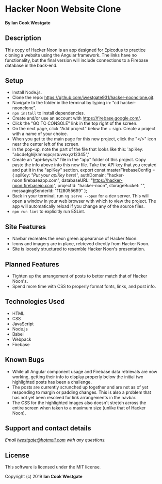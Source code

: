 # Hacker Noon Website Clone

#### By **Ian Cook Westgate**

## Description

This copy of Hacker Noon is an app designed for Epicodus to practice cloning a website using the Angular framework. The links have no functionality, but the final version will include connections to a Firebase database in the back-end.

## Setup

* Install Node.js.
* Clone the repo: https://github.com/iwestgate931/hacker-noonclone.git.
* Navigate to the folder in the terminal by typing in: "cd hacker-noonclone".
* `npm install` to install dependencies.
* Create and/or use an account with https://firebase.google.com/.
* Click the "GO TO CONSOLE" link in the top right of the screen.
* On the next page, click "Add project" below the + sign. Create a project with a name of your choice.
* When you get to the main page for this new project, click the "</>" icon near the center left of the screen.
* In the pop-up, note the part of the file that looks like this:
  'apiKey: "abcdefghijklmnopqrstuvwxyz12345",'
* Create an "api-keys.ts" file in the "app" folder of this project. Copy paste the info above into this new file. Take the API key that you created and put it in the "apiKey" section.
  export const masterFirebaseConfig = {
    apiKey: _"Put your apiKey here!"_,
    authDomain: "hacker-noon.firebaseapp.com",
    databaseURL: "https://hacker-noon.firebaseio.com",
    projectId: "hacker-noon",
    storageBucket: "",
    messagingSenderId: "1128055699"
  };
* Back in your terminal, run `ng serve --open` for a dev server. This will open a window in your web browser with which to view the project. The app will automatically reload if you change any of the source files.
* `npm run lint` to explicitly run ESLint.

## Site Features

* Navbar recreates the neon green appearance of Hacker Noon.
* Icons and imagery are in place, retrieved directly from Hacker Noon.
* Site is loosely structured to resemble Hacker Noon's presentation.

## Planned Features

* Tighten up the arrangement of posts to better match that of Hacker Noon's.
* Spend more time with CSS to properly format fonts, links, and post info.

## Technologies Used

* HTML
* CSS
* JavaScript
* Node.js
* Babel
* Webpack
* Firebase

## Known Bugs

* While all Angular component usage and Firebase data retrievals are now working, getting their info to display properly below the initial two highlighted posts has been a challenge.
* The posts are currently scrunched up together and are not as of yet responding to margin or padding changes. This is also a problem that has not yet been resolved for link arrangements in the navbar.
* The CSS for the highlighted images also doesn't stretch across the entire screen when taken to a maximum size (unlike that of Hacker Noon).

## Support and contact details

_Email iwestgate@hotmail.com with any questions._

## License

This software is licensed under the MIT license.

Copyright (c) 2019 **Ian Cook Westgate**
